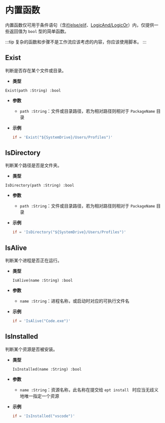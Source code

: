 # 内置函数

内置函数仅可用于条件语句（含[if/else/elif](WorkflowStep.md#if)、[LogicAnd/LogicOr](Steps.md#logicand)）内，仅提供一些返回值为 `bool` 型的简单函数。

:::tip
复杂的函数和步骤不是工作流应该考虑的内容，你应该使用脚本。
:::

## Exist

判断是否存在某个文件或目录。

- **类型**

`Exist(path :String) :bool`

- **参数**

  - `path :String`：文件或目录路径，若为相对路径则相对于 `PackageName` 目录

- **示例**

  ```toml
  if = 'Exist("${SystemDrive}/Users/Profiles")'
  ```

## IsDirectory

判断某个路径是否是文件夹。

- **类型**

`IsDirectory(path :String) :bool`

- **参数**

  - `path :String`：文件或目录路径，若为相对路径则相对于 `PackageName` 目录

- **示例**

  ```toml
  if = 'IsDirectory("${SystemDrive}/Users/Profiles")'
  ```

## IsAlive

判断某个进程是否正在运行。

- **类型**

  `IsAlive(name :String) :bool`

- **参数**

  - `name :String`：进程名称，或启动时对应的可执行文件名

- **示例**

  ```toml
  if = 'IsAlive("Code.exe")'
  ```

## IsInstalled

判断某个资源是否被安装。

- **类型**

  `IsInstalled(name :String) :bool`

- **参数**

  - `name :String`：资源名称，此名称在提交给 `ept install ` 时应当无歧义地唯一指定一个资源

- **示例**

  ```toml
  if = 'IsInstalled("vscode")'
  ```
